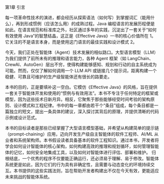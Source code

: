第1章 引言

每一项革命性技术的演进，都会经历从探索语法（如何写）到掌握词汇（能用什么），再到形成惯例（应该怎么用）的成熟过程。Java 编程语言的发展历程便是如此。在语言规范和标准库之外，社区通过多年的实践，沉淀出了一套关于“如何有效使用 Java”的智慧结晶，这正是《Effective Java》一书的核心价值所在 1。它关注的不是语言本身，而是使用这门语言的最佳实践和设计模式 2。

今天，我们正处在智能体（Agent）技术发展的相似路口。大型语言模型（LLM）为我们提供了前所未有的推理和语言能力，各种 Agent 框架（如 LangChain、CrewAI、AutoGen）层出不穷，使得构建能够感知、规划和行动的自主系统成为可能。然而，仅仅了解如何调用一个 LLM API 或链接几个提示词，距离构建一个稳健、可靠且可维护的生产级智能体还有很长的路要走。

本书的目的，正是要填补这一空白。它模仿《Effective Java》的风格，旨在提供一套关于智能体开发和使用的“惯例与有效用法”。本书不专注于任何特定的框架或模型，因为这些技术日新月异。相反，它聚焦于那些能够经受时间考验的架构原则、设计模式和工程纪律。书中的每一章都由若干个“条目”组成，每个条目都是一篇独立的短文，提出一条具体的建议，深入探讨其背后的原理，并提供清晰的代码示例或设计范式。

本书的目标读者是那些已经掌握了大型语言模型基础，并希望从构建简单的提示链（prompt-chaining）应用，迈向开发生产级自主智能体的软件工程师、AI/ML 从业者和系统架构师。本书假设读者具备基本的软件工程知识。通过本书，开发者将学会如何设计智能体的核心架构，如何构建高效的推理和规划循环，如何管理智能体的记忆，如何安全地集成工具，以及如何对智能体进行评估、部署和维护。
归根结底，一个优秀的程序不仅要能正确运行，还必须易于理解、易于修改。智能体系统更是如此，因为它们的行为具有非确定性，且需要与动态变化的环境持续交互。本书提供的这些实践法则，旨在帮助开发者构建出不仅在今天有效，更能适应未来挑战的智能体系统。
